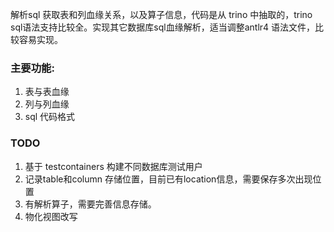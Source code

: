 解析sql 获取表和列血缘关系，以及算子信息，代码是从 trino 中抽取的，trino sql语法支持比较全。实现其它数据库sql血缘解析，适当调整antlr4 语法文件，比较容易实现。

### 主要功能:
1. 表与表血缘
2. 列与列血缘
3. sql 代码格式

### TODO
1. 基于 testcontainers 构建不同数据库测试用户
2. 记录table和column 存储位置，目前已有location信息，需要保存多次出现位置
3. 有解析算子，需要完善信息存储。
4. 物化视图改写
